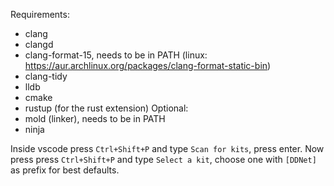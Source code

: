 Requirements:
- clang
- clangd
- clang-format-15, needs to be in PATH (linux: https://aur.archlinux.org/packages/clang-format-static-bin)
- clang-tidy
- lldb
- cmake
- rustup (for the rust extension)
Optional:
- mold (linker), needs to be in PATH
- ninja

Inside vscode press `Ctrl+Shift+P` and type `Scan for kits`, press enter.
Now press press `Ctrl+Shift+P` and type `Select a kit`, choose one with `[DDNet]` as prefix for best defaults.
